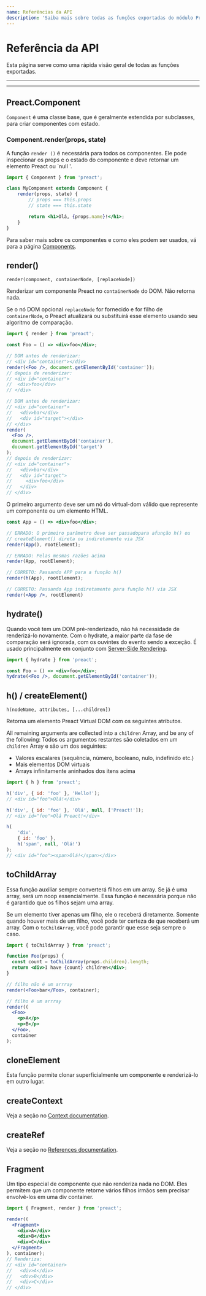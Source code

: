 ```yaml
---
name: Referências da API
description: 'Saiba mais sobre todas as funções exportadas do módulo Preact'
---
```


# Referência da API

Esta página serve como uma rápida visão geral de todas as funções exportadas.

---

<div><toc></toc></div>

---

## Preact.Component

`Component` é uma classe base, que é geralmente estendida por subclasses, para criar componentes com estado.

### Component.render(props, state)

A função `render ()` é necessária para todos os componentes. Ele pode inspecionar os props e o estado do componente e deve retornar um elemento Preact ou `null '.

```jsx
import { Component } from 'preact';

class MyComponent extends Component {
	render(props, state) {
		// props === this.props
		// state === this.state

		return <h1>Olá, {props.name}!</h1>;
	}
}
```

Para saber mais sobre os componentes e como eles podem ser usados, vá para a página [Components](/guide/v10/components).

## render()

`render(component, containerNode, [replaceNode])`

Renderizar um componente Preact no `containerNode` do DOM. Não retorna nada.

Se o nó DOM opcional `replaceNode` for fornecido e for filho de `containerNode`, o Preact atualizará ou substituirá esse elemento usando seu algoritmo de comparação.

```jsx
import { render } from 'preact';

const Foo = () => <div>foo</div>;

// DOM antes de renderizar:
// <div id="container"></div>
render(<Foo />, document.getElementById('container'));
// depois de renderizar:
// <div id="container">
//  <div>foo</div>
// </div>

// DOM antes de renderizar:
// <div id="container">
//   <div>bar</div>
//   <div id="target"></div>
// </div>
render(
  <Foo />,
  document.getElementById('container'),
  document.getElementById('target')
);
// depois de renderizar:
// <div id="container">
//   <div>bar</div>
//   <div id="target">
//     <div>foo</div>
//   </div>
// </div>
```

O primeiro argumento deve ser um nó do virtual-dom válido que represente um componente ou um elemento HTML.

```jsx
const App = () => <div>foo</div>;

// ERRADO: O primeiro parâmetro deve ser passadopara afunção h() ou
// createElement() direta ou indiretamente via JSX
render(App(), rootElement);

// ERRADO: Pelas mesmas razões acima
render(App, rootElement);

// CORRETO: Passando APP para a função h()
render(h(App), rootElement);

// CORRETO: Passando App indiretamente para função h() via JSX
render(<App />, rootElement)
```

## hydrate()

Quando você tem um DOM pré-renderizado, não há necessidade de renderizá-lo novamente. Com o hydrate, a maior parte da fase de comparação será ignorada, com os ouvintes do evento sendo a exceção. É usado principalmente em conjunto com
[Server-Side Rendering](/guide/v10/server-side-rendering).

```jsx
import { hydrate } from 'preact';

const Foo = () => <div>foo</div>;
hydrate(<Foo />, document.getElementById('container'));
```

## h() / createElement()

`h(nodeName, attributes, [...children])`

Retorna um elemento Preact Virtual DOM com os seguintes  atributos.

All remaining arguments are collected into a `children` Array, and be any of the following:
Todos os argumentos restantes são coletados em um `children` Array e são um dos seguintes:

- Valores escalares (sequência, número, booleano, nulo, indefinido etc.)
- Mais elementos DOM virtuais
- Arrays infinitamente aninhados dos itens acima

```js
import { h } from 'preact';

h('div', { id: 'foo' }, 'Hello!');
// <div id="foo">Olá!</div>

h('div', { id: 'foo' }, 'Olá', null, ['Preact!']);
// <div id="foo">Olá Preact!</div>

h(
	'div',
	{ id: 'foo' },
	h('span', null, 'Olá!')
);
// <div id="foo"><span>Olá!</span></div>
```

## toChildArray

Essa função auxiliar sempre converterá filhos em um array. Se já é uma array, será um noop essencialmente. Essa função é necessária porque não é garantido que os filhos sejam uma array.

Se um elemento tiver apenas um filho, ele o receberá diretamente. Somente quando houver mais de um filho, você pode ter certeza de que receberá um array. Com o `toChildArray`, você pode garantir que esse seja sempre o caso.

```jsx
import { toChildArray } from 'preact';

function Foo(props) {
  const count = toChildArray(props.children).length;
  return <div>I have {count} children</div>;
}

// filho não é um arrray
render(<Foo>bar</Foo>, container);

// filho é um arrray
render((
  <Foo>
    <p>A</p>
    <p>B</p>
  </Foo>,
  container
);
```

## cloneElement

Esta função permite clonar superficialmente um componente e renderizá-lo em outro lugar.

## createContext

Veja a seção no [Context documentation](/guide/v10/context#createcontext).

## createRef

Veja a seção no [References documentation](/guide/v10/refs#createref).

## Fragment

Um tipo especial de componente que não renderiza nada no DOM. Eles permitem que um componente retorne vários filhos irmãos sem precisar envolvê-los em uma div container.

```jsx
import { Fragment, render } from 'preact';

render((
  <Fragment>
    <div>A</div>
    <div>B</div>
    <div>C</div>
  </Fragment>
), container);
// Renderiza:
// <div id="container>
//   <div>A</div>
//   <div>B</div>
//   <div>C</div>
// </div>
```
